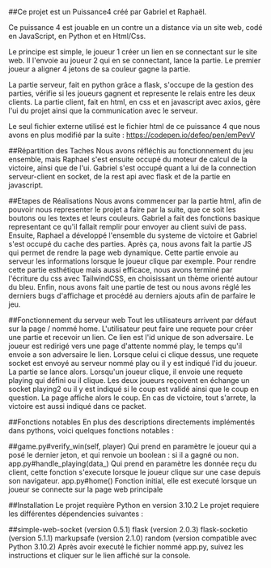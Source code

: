 ##Ce projet est un Puissance4 créé par Gabriel et Raphaël.

Ce puissance 4 est jouable en un contre un a distance via un site web, codé en JavaScript, en Python et en Html/Css.

Le principe est simple, le joueur 1 créer un lien en se connectant sur le site web. Il l'envoie au joueur 2 qui en se connectant, lance la partie. Le premier joueur a aligner 4 jetons de sa couleur gagne la partie.

La partie serveur, fait en python grâce a flask, s'occupe de la gestion des parties, vérifie si les joueurs gagnent et represente le relais entre les deux clients. La partie client, fait en html, en css et en javascript avec axios, gère l'ui du projet ainsi que la communication avec le serveur.

Le seul fichier externe utilisé est le fichier html de ce puissance 4 que nous avons en plus modifié par la suite : https://codepen.io/defeo/pen/emPevV

##Répartition des Taches
Nous avons réfléchis au fonctionnement du jeu ensemble, mais Raphael s'est ensuite occupé du moteur de calcul de la victoire, ainsi que de l'ui. Gabriel s'est occupé quant a lui de la connection serveur-client en socket, de la rest api avec flask et de la partie en javascript.

##Etapes de Réalisations
Nous avons commencer par la partie html, afin de pouvoir nous representer le projet a faire par la suite, que ce soit les boutons ou les textes et leurs couleurs. Gabriel a fait des fonctions basique representant ce qu'il fallait remplir pour envoyer au client suivi de pass. Ensuite, Raphael a développé l'ensemble du systeme de victoire et Gabriel s'est occupé du cache des parties. Après ça, nous avons fait la partie JS qui permet de rendre la page web dynamique. Cette partie envoie au serveur les informations lorsque le joueur clique par exemple. Pour rendre cette partie esthétique mais aussi efficace, nous avons terminé par l'écriture du css avec TailwindCSS, en choisissant un thème orienté autour du bleu. Enfin, nous avons fait une partie de test ou nous avons réglé les derniers bugs d'affichage et procédé au derniers ajouts afin de parfaire le jeu.

##Fonctionnement du serveur web
Tout les utilisateurs arrivent par défaut sur la page / nommé home. L'utilisateur peut faire une requete pour créer une partie et recevoir un lien. Ce lien est l'id unique de son adversaire. Le joueur est redirigé vers une page d'attente nommé play, le temps qu'il envoie a son adversaire le lien. Lorsque celui ci clique dessus, une requete socket est envoyé au serveur nommé play ou il y est indiqué l'id du joueur. La partie se lance alors. Lorsqu'un joueur clique, il envoie une requete playing qui défini ou il clique. Les deux joueurs reçoivent en échange un socket playing2 ou il y est indiqué si le coup est validé ainsi que le coup en question. La page affiche alors le coup. En cas de victoire, tout s'arrete, la victoire est aussi indiqué dans ce packet.

##Fonctions notables
En plus des descriptions directements implémentés dans pythons, voici quelques fonctions notables :

##game.py#verify_win(self, player) Qui prend en paramètre le joueur qui a posé le dernier jeton, et qui renvoie un boolean : si il a gagné ou non. app.py#handle_playing(data_) Qui prend en paramètre les donnée reçu du client, cette fonction s'execute lorsque le joueur clique sur une case depuis son navigateur. app.py#home() Fonction initial, elle est executé lorsque un joueur se connecte sur la page web principale

##Installation
Le projet requière Python en version 3.10.2 Le projet requiere les différentes dépendencies suivantes :

##simple-web-socket (version 0.5.1)
flask (version 2.0.3)
flask-socketio (version 5.1.1)
markupsafe (version 2.1.0)
random (version compatible avec Python 3.10.2)
Après avoir executé le fichier nommé app.py, suivez les instructions et cliquer sur le lien affiché sur la console.
